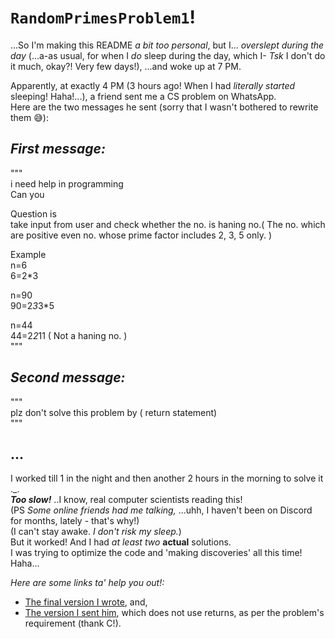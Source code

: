 # `RandomPrimesProblem1`!

...So I'm making this README *a bit too personal*, but I... *overslept during the day* (...a-as usual, for when I *do* sleep during the day, which I- *Tsk* I don't do it much, okay?! Very few days!), ...and woke up at 7 PM.

Apparently, at exactly 4 PM (3 hours ago! When I had *literally started* sleeping! Haha!...), a friend sent me a CS problem on WhatsApp.  
Here are the two messages he sent (sorry that I wasn't bothered to rewrite them 😅):  

## *First message:*  
"""  
i need help in programming  
Can you  

Question is  
take input from user and check whether the no. is haning no.( The no. which are positive even no. whose prime factor includes 2, 3, 5 only. )

Example  
n=6  
6=2*3

n=90  
90=2*3*3*5

n=44  
44=2*2*11 ( Not a haning no. )  
"""

## *Second message:*  
"""  
plz don't solve this problem by ( return statement)  
"""

## ...

I worked till 1 in the night and then another 2 hours in the morning to solve it ._.  
***Too slow!*** ..I know, real computer scientists reading this!  
(PS *Some online friends had me talking,* ...uhh, I haven't been on Discord for months, lately - that's why!)  
(I can't stay awake. *I don't risk my sleep.*)  
But it worked! And I had *at least two* **actual** solutions.  
I was trying to optimize the code and 'making discoveries' all this time! Haha...

*Here are some links ta' help you out!:*
- [The final version I wrote](https://github.com/Brahvim/RandomPrimesProblem1/blob/main/src/com/brahvim/tanishq_primes_problem/App.java), and,  
- [The version I sent him](https://github.com/Brahvim/RandomPrimesProblem1/blob/no-return/src/com/brahvim/tanishq_primes_problem/App.java), which does not use returns, as per the problem's requirement (thank C!).
